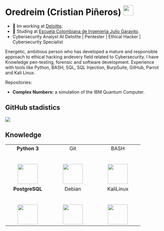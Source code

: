 <h1 align="left">Oredreim (Cristian Piñeros) <img height="32px" src="https://cdn.svgporn.com/logos/git-icon.svg"> </h1>

- 🔭 Im working at [Deloitte](https://www2.deloitte.com/us/en.html).
- 🌱 Studing at [Escuela Colombiana de Ingeniería Julio Garavito](https://www.escuelaing.edu.co/es/).
- Cybersecurity Analyst At Deloitte | Pentester | Ethical Hacker | Cybersecurity Specialist

Energetic, ambitious person who has developed a mature and responsible approach to ethical hacking andevery field related to Cybersecurity. I have Knowledge pen-testing, forensic and software development. Experience with tools like Python, BASH, SQL, SQL Injection, BurpSuite, GitHub, Parrot and Kali Linux.

Repositories:
- **Complex Numbers:** a simulation of the IBM Quantum Computer.
<h2 align="left">GitHub stadistics</h2>

<div>
    <img  src="https://github-readme-stats.vercel.app/api?username=Oredreim&show_icons=true&theme=dracula")>
</div>

<h2 align="left">Knowledge</h2>

<table>
  <tbody>
    <tr valign="top">
      <td width="25%" align="center">
         <span><b>Python 3</b></span><br><br><br>
        <img height="64px" src="https://cdn.svgporn.com/logos/python.svg">
      </td>
      <td width="25%" align="center">
        <span>Git</span><br><br><br>
        <img height="64px" src="https://cdn.svgporn.com/logos/git-icon.svg">
      </td>
      <td width="25%" align="center">
        <span>BASH</span><br><br><br>
        <img height="64px" src="https://bashlogo.com/img/logo/png/full_colored_dark.png">
      </td>
    </tr>
      <td width="25%" align="center">
        <span><b>PostgreSQL</b></span><br><br><br>
        <img height="64px" src="https://cdn.svgporn.com/logos/postgresql.svg">
      </td>
      <td width="25%" align="center">
        <span>Debian</span><br><br><br>
        <img height="64px" src="https://cdn.svgporn.com/logos/debian.svg">
      </td>
      <td width="25%" align="center">
        <span>KaliLinux</span><br><br><br>
        <img height="64px" src="https://www.logolynx.com/images/logolynx/6d/6d24c0630dafaaf66ea2b6c75e49ad68.png">
      </td>
    </tr>
    
  </tbody>
</table>

</p>
